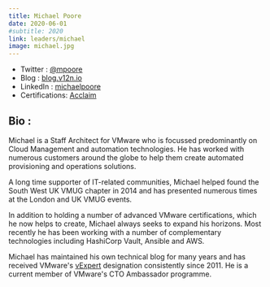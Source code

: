 ```yaml
---
title: Michael Poore
date: 2020-06-01
#subtitle: 2020
link: leaders/michael
image: michael.jpg
---
```


- Twitter : [@mpoore](https://twitter.com/mpoore)
- Blog : [blog.v12n.io](https://blog.v12n.io)
- LinkedIn : [michaelpoore](https://www.linkedin.com/in/michaelpoore/)
- Certifications: [Acclaim](https://www.youracclaim.com/users/michael-poore/badges?sort=-state_updated_at&page=1)

## Bio : 
Michael is a Staff Architect for VMware who is focussed predominantly on Cloud Management and automation technologies. He has worked with numerous customers around the globe to help them create automated provisioning and operations solutions.

A long time supporter of IT-related communities, Michael helped found the South West UK VMUG chapter in 2014 and has presented numerous times at the London and UK VMUG events.

In addition to holding a number of advanced VMware certifications, which he now helps to create, Michael always seeks to expand his horizons. Most recently he has been working with a number of complementary technologies including HashiCorp Vault, Ansible and AWS.

Michael has maintained his own technical blog for many years and has received VMware's [vExpert](https://vexpert.vmware.com/directory/935) designation consistently since 2011. He is a current member of VMware's CTO Ambassador programme.
